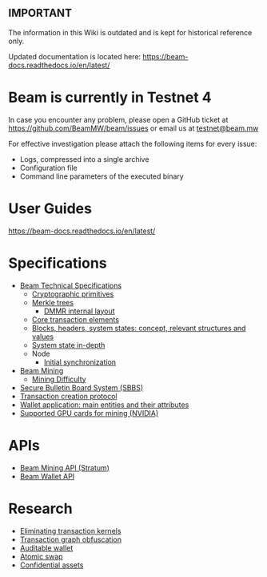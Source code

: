 ## IMPORTANT

The information in this Wiki is outdated and is kept for historical reference only.

Updated documentation is located here: https://beam-docs.readthedocs.io/en/latest/

# Beam is currently in Testnet 4

In case you encounter any problem, please open a GitHub ticket at https://github.com/BeamMW/beam/issues or email us at testnet@beam.mw

For effective investigation please attach the following items for every issue:
* Logs, compressed into a single archive
* Configuration file
* Command line parameters of the executed binary

# User Guides 

https://beam-docs.readthedocs.io/en/latest/

# Specifications

* [Beam Technical Specifications](https://github.com/beam-mw/beam/wiki/Beam-Technical-Specifications)
  * [Cryptographic primitives](https://github.com/BeamMW/beam/wiki/Cryptographic-primitives)
  * [Merkle trees](https://github.com/BeamMW/beam/wiki/Merkle-trees)
    * [DMMR internal layout](https://github.com/BeamMW/beam/wiki/DMMR-internal-layout)
  * [Core transaction elements](https://github.com/BeamMW/beam/wiki/Core-transaction-elements)
  * [Blocks, headers, system states: concept, relevant structures and values](https://github.com/BeamMW/beam/wiki/Blocks,-headers,-system-states:-concept,-relevant-structures-and-values)
  * [System state in-depth](https://github.com/BeamMW/beam/wiki/System-state-in-depth)
  * Node
    * [Initial synchronization](https://github.com/BeamMW/beam/wiki/Node-initial-synchronization)
* [Beam Mining](https://github.com/BeamMW/beam/wiki/BEAM-Mining)
  * [Mining Difficulty](https://github.com/BeamMW/beam/wiki/Mining-Difficulty)
* [Secure Bulletin Board System (SBBS)](https://github.com/BeamMW/beam/wiki/Secure-bulletin-board-system-(SBBS))
* [Transaction creation protocol](https://github.com/BeamMW/beam/wiki/Transaction-creation-protocol)
* [Wallet application: main entities and their attributes](https://github.com/BeamMW/beam/wiki/Wallet:-main-entities-and-their-attributes)
* [Supported GPU cards for mining (NVIDIA)](https://github.com/BeamMW/beam/wiki/Supported-GPU-cards-for-mining-(NVIDIA))

# APIs

* [Beam Mining API (Stratum)](https://github.com/BeamMW/beam/wiki/Beam-mining-protocol-API-(Stratum))
* [Beam Wallet API](https://github.com/BeamMW/beam/wiki/Beam-wallet-protocol-API)

# Research

* [Eliminating transaction kernels](https://github.com/beam-mw/beam/wiki/Thoughts:-eliminating-transaction-kernels)
* [Transaction graph obfuscation](https://github.com/beam-mw/beam/wiki/Transaction-graph-obfuscation)
* [Auditable wallet](https://github.com/beam-mw/beam/wiki/Wallet-audit)
* [Atomic swap](https://github.com/beam-mw/beam/wiki/Atomic-swap)
* [Confidential assets](https://github.com/beam-mw/beam/wiki/Confidential-assets)
